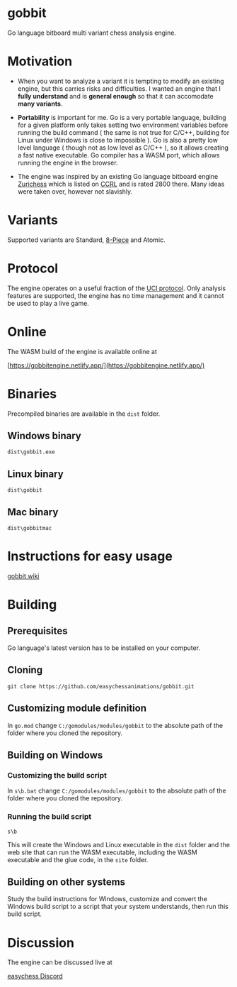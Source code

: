# gobbit

Go language bitboard multi variant chess analysis engine.

# Motivation

- When you want to analyze a variant it is tempting to modify an existing engine, but this carries risks and difficulties. I wanted an engine that I **fully understand** and is **general enough** so that it can accomodate **many variants**.

- **Portability** is important for me. Go is a very portable language, building for a given platform only takes setting two environment variables before running the build command ( the same is not true for C/C++, building for Linux under Windows is close to impossible ). Go is also a pretty low level language ( though not as low level as C/C++ ), so it allows creating a fast native executable. Go compiler has a WASM port, which allows running the engine in the browser.

- The engine was inspired by an existing Go language bitboard engine [Zurichess](https://bitbucket.org/zurichess/zurichess/src/master/) which is listed on [CCRL](https://ccrl.chessdom.com/ccrl/4040/cgi/engine_details.cgi?print=Details&each_game=1&eng=Zurichess%20Neuchatel%2064-bit) and is rated 2800 there. Many ideas were taken over, however not slavishly.

# Variants

Supported variants are Standard, [8-Piece](https://www.chessvariants.com/rules/8-piece-chess) and Atomic.

# Protocol

The engine operates on a useful fraction of the [UCI protocol](http://wbec-ridderkerk.nl/html/UCIProtocol.html). Only analysis features are supported, the engine has no time management and it cannot be used to play a live game.

# Online

The WASM build of the engine is available online at

[https://gobbitengine.netlify.app/](https://gobbitengine.netlify.app/)

# Binaries

Precompiled binaries are available in the `dist` folder.

## Windows binary

`dist\gobbit.exe`

## Linux binary

`dist\gobbit`

## Mac binary

`dist\gobbitmac`

# Instructions for easy usage

[gobbit wiki](https://github.com/easychessanimations/gobbit/wiki)

# Building

## Prerequisites

Go language's latest version has to be installed on your computer.

## Cloning

```
git clone https://github.com/easychessanimations/gobbit.git
```

## Customizing module definition

In `go.mod` change `C:/gomodules/modules/gobbit` to the absolute path of the folder where you cloned the repository.

## Building on Windows

### Customizing the build script

In `s\b.bat` change `C:/gomodules/modules/gobbit` to the absolute path of the folder where you cloned the repository.

### Running the build script

```
s\b
```

This will create the Windows and Linux executable in the `dist` folder and the web site that can run the WASM executable, including the WASM executable and the glue code, in the `site` folder.

## Building on other systems

Study the build instructions for Windows, customize and convert the Windows build script to a script that your system understands, then run this build script.

# Discussion

The engine can be discussed live at

[easychess Discord](https://discord.gg/RKJDzJj)
